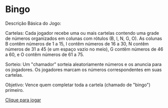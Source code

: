 # Bingo

Descrição Básica do Jogo:

Cartelas: Cada jogador recebe uma ou mais cartelas contendo uma grade de números organizados em colunas com rótulos (B, I, N, G, O). As colunas B contêm números de 1 a 15, I contêm números de 16 a 30, N contêm números de 31 a 45 (e um espaço vazio no meio), G contêm números de 46 a 60, e O contêm números de 61 a 75.

Sorteio: Um "chamador" sorteia aleatoriamente números e os anuncia para os jogadores. Os jogadores marcam os números correspondentes em suas cartelas.

Objetivo: Vence quem completar toda a cartela (chamado de "bingo") primeiro.

[Clique para jogar](https://vitor-dornela.github.io/Web-Development/Bingo/)